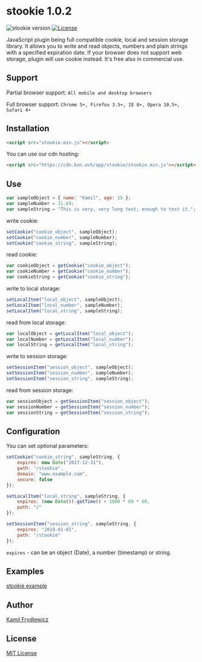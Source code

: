 # stookie 1.0.2

![stookie version](https://img.shields.io/badge/stookie-1.0.2-green.svg)
[![License](https://img.shields.io/badge/license-MIT-red.svg)](https://opensource.org/licenses/MIT)

JavaScript plugin being full compatible cookie, local and session storage library. It allows you to write and read objects, numbers and plain strings with a specified expiration date. If your browser does not support web storage, plugin will use cookie instead. It's free also in commercial use.

## Support
Partial browser support: ```All mobile and desktop browsers```

Full browser support: ```Chrome 5+, Firefox 3.5+, IE 8+, Opera 10.5+, Safari 4+```

## Installation
```html
<script src="stookie.min.js"></script>
```
You can use our cdn hosting:
```html
<script src="https://cdn.kon.ovh/app/stookie/stookie.min.js"></script>
```

## Use
```js
var sampleObject = { name: "Kamil", age: 25 };
var sampleNumber = 31.69;
var sampleString = "This is very, very long text; enough to test it.";
```

write cookie:
```js
setCookie("cookie_object", sampleObject);
setCookie("cookie_number", sampleNumber);
setCookie("cookie_string", sampleString);
```
read cookie:
```js
var cookieObject = getCookie("cookie_object");
var cookieNumber = getCookie("cookie_number");
var cookieString = getCookie("cookie_string");
```

write to local storage:
```js
setLocalItem("local_object", sampleObject);
setLocalItem("local_number", sampleNumber);
setLocalItem("local_string", sampleString);
```
read from local storage:
```js
var localObject = getLocalItem("local_object");
var localNumber = getLocalItem("local_number");
var localString = getLocalItem("local_string");
```

write to session storage:
```js
setSessionItem("session_object", sampleObject);
setSessionItem("session_number", sampleNumber);
setSessionItem("session_string", sampleString);
```
read from session storage:
```js
var sessionObject = getSessionItem("session_object");
var sessionNumber = getSessionItem("session_number");
var sessionString = getSessionItem("session_string");
```

## Configuration
You can set optional parameters:
```js
setCookie("cookie_string", sampleString, {
    expires: new Date("2017-12-31"),
    path: "/stookie",
    domain: "www.example.com",
    secure: false
});
```
```js
setLocalItem("local_string", sampleString, {
    expires: (new Date()).getTime() + 1000 * 60 * 60,
    path: "/"
});
```
```js
setSessionItem("session_string", sampleString, {
    expires: "2018-01-01",
    path: "/stookie"
});
```
```expires``` - can be an object (Date), a number (timestamp) or string.

## Examples
[stookie example](https://frydlewicz.pl/app/stookie/example.html)

## Author
[Kamil Frydlewicz](https://frydlewicz.pl)

## License
[MIT License](LICENSE.txt)
